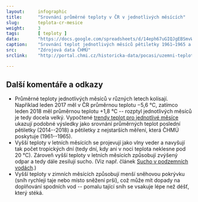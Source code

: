 ```yaml
---
layout:     infographic
title:      "Srovnání průměrné teploty v ČR v jednotlivých měsících"
slug:       teplota-cr-mesice
weight:     3
tags:       [ teploty ]
data:       "https://docs.google.com/spreadsheets/d/14eph67uGIQJgEBSmvWAufdRY49sI3JFq9G9_lH8G7h4/edit?usp=sharing"
caption:    "Srovnání teplot jednotlivých měsíců pětiletky 1961–1965 a 2014–2018. Průměrná roční teplota se od roku 1961 zvýšila o 2 °C, ale oteplení se v různých měsících liší. Největší změny v teplotě se udály v prosinci, lednu, červenci a srpnu."
src:	    "Zdrojová data ČHMÚ"
srclink:    "http://portal.chmi.cz/historicka-data/pocasi/uzemni-teploty"

---
```


## Další komentáře a odkazy

* Průměrné teploty jednotlivých měsíců v různých letech kolísají. Například leden 2017 měl v ČR průměrnou teplotu −5,6 °C, zatímco leden 2018 měl průměrnou teplotu +1,8 °C -- rozptyl jednotlivých měsíců je tedy docela velký. Vypočtené [trendy teplot pro jednotlivé měsíce](/infografiky/trend-teplot-cr) ukazují podobné výsledky jako srovnání průměrných teplot poslední pětiletky (2014--2018) a pětiletky z nejstarších měření, která ČHMÚ poskytuje (1961--1965).
* Vyšší teploty v letních měsících se projevují jako vlny veder a navyšují tak počet tropických dní (tedy dní, kdy ani v noci teplota neklesne pod 20 °C). Zároveň vyšší teploty v letních měsících způsobují zvýšený odpar a tedy dále zesilují sucho. (Viz např. článek [Sucho v podzemních vodách](https://www.vtei.cz/2015/08/hydrologicke-sucho-v-podzemnich-vodach/).)
* Vyšší teploty v zimních měsících způsobují menší sněhovou pokrývku (sníh rychleji taje nebo místo sněžení prší), což může mít dopady na doplňování spodních vod -- pomalu tající sníh se vsakuje lépe než déšť, který stéká.